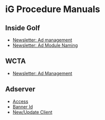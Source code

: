 iG Procedure Manuals
====================

Inside Golf
-----------

+ [Newsletter: Ad management](https://github.com/igdesign/manuals/tree/master/ig-newsletter-ad_management)
+ [Newsletter: Ad Module Naming](https://github.com/igdesign/manuals/tree/master/ig-newsletter-module_naming)


WCTA
----

+ [Newsletter: Ad Management](https://github.com/igdesign/manuals/tree/master/wcta-newsletter-ad_management)


Adserver
--------

+ [Access](https://github.com/igdesign/manuals/tree/master/adserver-access)
+ [Banner Id](https://github.com/igdesign/manuals/tree/master/adserver-get_banner_id)
+ [New/Update Client](https://github.com/igdesign/manuals/tree/master/adserver-client)